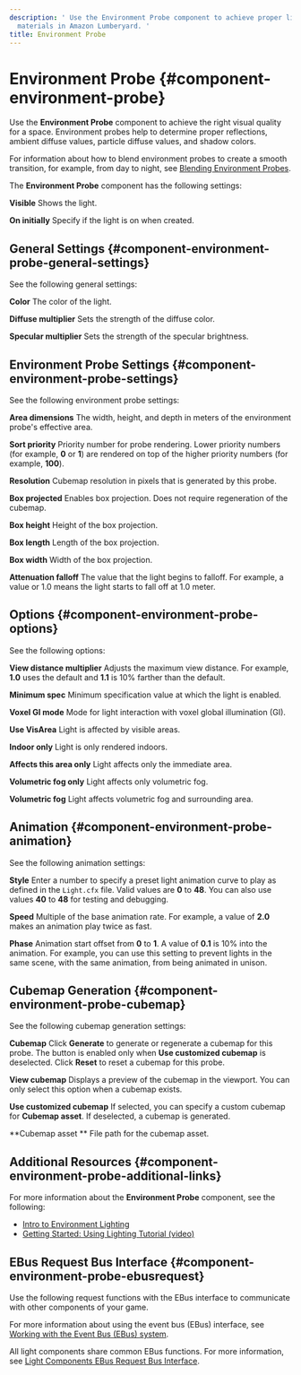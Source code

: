 ```yaml
---
description: ' Use the Environment Probe component to achieve proper lighting for
  materials in Amazon Lumberyard. '
title: Environment Probe
---
```

# Environment Probe {#component-environment-probe}

Use the **Environment Probe** component to achieve the right visual quality for a space\. Environment probes help to determine proper reflections, ambient diffuse values, particle diffuse values, and shadow colors\.

For information about how to blend environment probes to create a smooth transition, for example, from day to night, see [Blending Environment Probes](/docs/userguide/level-blending-environment-probe.md)\.

The **Environment Probe** component has the following settings:

**Visible**
Shows the light\.

**On initially**
Specify if the light is on when created\.

## General Settings {#component-environment-probe-general-settings}

See the following general settings:

**Color**
The color of the light\.

**Diffuse multiplier**
Sets the strength of the diffuse color\.

**Specular multiplier**
Sets the strength of the specular brightness\.

## Environment Probe Settings {#component-environment-probe-settings}

See the following environment probe settings:

**Area dimensions**
The width, height, and depth in meters of the environment probe's effective area\.

**Sort priority**
Priority number for probe rendering\. Lower priority numbers \(for example, **0** or **1**\) are rendered on top of the higher priority numbers \(for example, **100**\)\.

**Resolution**
Cubemap resolution in pixels that is generated by this probe\.

**Box projected**
Enables box projection\. Does not require regeneration of the cubemap\.

**Box height**
Height of the box projection\.

**Box length**
Length of the box projection\.

**Box width**
Width of the box projection\.

**Attenuation falloff**
The value that the light begins to falloff\. For example, a value or 1\.0 means the light starts to fall off at 1\.0 meter\.

## Options {#component-environment-probe-options}

See the following options:

**View distance multiplier**
Adjusts the maximum view distance\. For example, **1\.0** uses the default and **1\.1** is 10% farther than the default\.

**Minimum spec**
Minimum specification value at which the light is enabled\.

**Voxel GI mode**
Mode for light interaction with voxel global illumination \(GI\)\.

**Use VisArea**
Light is affected by visible areas\.

**Indoor only**
Light is only rendered indoors\.

**Affects this area only**
Light affects only the immediate area\.

**Volumetric fog only**
Light affects only volumetric fog\.

**Volumetric fog**
Light affects volumetric fog and surrounding area\.

## Animation {#component-environment-probe-animation}

See the following animation settings:

**Style**
Enter a number to specify a preset light animation curve to play as defined in the `Light.cfx` file\. Valid values are **0** to **48**\. You can also use values **40** to **48** for testing and debugging\.

**Speed**
Multiple of the base animation rate\. For example, a value of **2\.0** makes an animation play twice as fast\.

**Phase**
Animation start offset from **0** to **1**\. A value of **0\.1** is 10% into the animation\. For example, you can use this setting to prevent lights in the same scene, with the same animation, from being animated in unison\.

## Cubemap Generation {#component-environment-probe-cubemap}

See the following cubemap generation settings:

**Cubemap**
Click **Generate** to generate or regenerate a cubemap for this probe\. The button is enabled only when **Use customized cubemap** is deselected\.
Click **Reset** to reset a cubemap for this probe\.

**View cubemap**
Displays a preview of the cubemap in the viewport\. You can only select this option when a cubemap exists\.

**Use customized cubemap**
If selected, you can specify a custom cubemap for **Cubemap asset**\. If deselected, a cubemap is generated\.

**Cubemap asset **
File path for the cubemap asset\.

## Additional Resources {#component-environment-probe-additional-links}

For more information about the **Environment Probe** component, see the following:
+ [Intro to Environment Lighting](/docs/userguide/rendering/lighting/intro)
+ [Getting Started: Using Lighting Tutorial \(video\)](https://www.youtube.com/watch?v=-KdwKZtzzo0)

## EBus Request Bus Interface {#component-environment-probe-ebusrequest}

Use the following request functions with the EBus interface to communicate with other components of your game\.

For more information about using the event bus \(EBus\) interface, see [Working with the Event Bus \(EBus\) system](/docs/userguide/programming/ebus/intro.md)\.

All light components share common EBus functions\. For more information, see [Light Components EBus Request Bus Interface](/docs/userguide/components/area-light#component-light-ebusrequest)\.